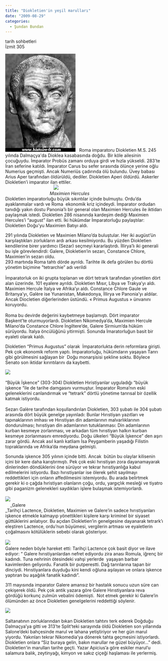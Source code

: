 ```yaml
---
title: "Diokletien'in yeşil marulları"
date: "2009-08-29"
categories: 
  - Şundan Bundan
---
```


tarih sohbetleri  
İzmit 305

![](../uploads/image/diocletien.gif)   Roma imparatoru Diokletien M.S. 245 yılında Dalmaçya'da Dioklea kasabasında doğdu. Bir köle ailesinin çocuğuydu. İmparator Probüs zamanı orduya girdi ve hızla yükseldi. 283’te İran seferine katıldı. İmparator Carus bu sefer sırasında ölünce yerine oğlu Numerius geçmişti. Ancak Numeriüs çadırında ölü bulundu. Üvey babası Arius Aper tarafından öldürüldü, dediler. Diokletien Aperi öldürdü. Askerler Diokletien’i imparator ilan ettiler.  
                                       ![](../uploads/image/maximien-hercule.jpg)  
                                    _Maximien Hercules_  
Diokletien imparatorluğu büyük sıkıntılar içinde bulmuştu. Ordu’da ayaklanmalar vardı ve Roma  ekonomik kriz içindeydi. İmparator ordudan tanıdığı yakın dostu Panonia’lı bir general olan Maximien Hercules ile iktidarı paylaşmak istedi. Diokletien 286 nisanında kardeşim dediği Maximien Hercules’i “august” ilan etti. İki hükümdar İmparatorluğu paylaştılar: Diokletien Doğu’yu Maximien Batıyı aldı.  
  
291 yılında Diokletien ve Maximien Milano’da buluştular. Her iki augüst’ün karşılaştıkları zorlukların ardı arkası kesilmiyordu. Bu yüzden Diokletien kendilerine birer yardımcı (Sezar) seçmeyi kararlaştırdı. İllirya’lı iki generali bu işle görevlendirdi: Galere, Diokletien’in sezarı, Constance Chlore, Maximien’in sezarı oldu.  
293 martında Roma tahtı dörde ayrıldı. Tarihte ilk defa görülen bu dörtlü yönetim biçimine "tetrarchie” adı verildi   
                    
İmparatorluk on iki grupta toplanan ve dört tetrark tarafından yönetilen dört alan üzerinde. 101 eyalere ayrıldı. Diokletien Mısır, Libya ve Trakya’yı aldı. Maximien Hercule İtalya ve Afrika’yı aldı. Constance Chlore Gaule ve Britanya’yı, Galère ise Yunanistan, Makedonya, İllirya ve Panonia’yı aldılar. Ancak Diocletien diğerlerinden üstündü. « Primus Augustus » ünvanını  koruyordu.  
   
Roma bu devirde değerini kaybetmeye başlamıştı. Dört imparator  Başkent’te oturmuyorlardı. Diokletien Nikomedya’da, Maximien Hercule Milano’da Constance Chlore İngiltere’de, Galere Sirmium’da hüküm sürüyordu. İtalya öncülüğünü yitirmişti. Sonunda İmaratorluğun basit bir eyaleti olarak kaldı.   
  
Diokletien “Primus Augustus” olarak  İmparatorlukta derin reformlara girişti. Pek çok ekonomik reform yaptı. İmparatorluğu, hükümdarın yaşayan Tanrı gibi görülmesini sağlayan bir  Doğu monarşisisi şekline soktu. Böylece Senato son iktidar kırıntılarını da kaybetti.  
  
![](../uploads/image/sabines.jpg)

“Büyük İşkence” (303-304) Diokletien Hıristiyanlar uyguladığı “büyük işkence “ile de tarihe damgasını vurmuştur. İmparator Roma’nın eski geleneklerini canlandırmak ve “tetrark” dörtlü yönetime tanrısal bir özellik katmak istiyordu.  
   
Sezarı Galère tarafından koşullandırılan Diokletien, 303 şubatı ile 304 şubatı arasında dört büyük genelge yayınladı: Bunlar Hırıstiyan yazıtları ve tapınaklarının imhası ve Hırıstiyan din adamlarının malvarlıklarının dondurulması; hırıstiyan din adamlarının tutuklanması: Din adamlarının kurban kesmeye zorlanması, ve arkadan tüm hırıstiyan halkın kurban kesmeye zorlanmasını emrediyordu. Doğu ülkeleri “Büyük İşkence” den aşırı zarar gördü. Ancak asıl kanlı katliam İsa Peygamberin yaşadığı Filistin topraklarında ve Afrika’da meydana gelmişti.   
  
Sonunda işkence 305 yılının içinde bitti. Ancak  bütün bu olaylar kilisenin içini bir kere daha karıştırmıştı. Pek çok eski hırıstiyan zora dayanamayarak dinlerinden döndüklerini öne sürüyor ve tekrar hırıstiyanlığa kabul edilmelerini istiyordu. Bazı hırıstiyanlar ise ölerek şehit sayılmayı reddettikleri için onların affedilmesini istemiyordu. Bu arada belirtmek gerekir ki o çağda hıristiyan olanların çoğu, ordu, yargıçlık mesleği ve tiyatro gibi paganizm gelenekleri saydıkları işlere bulaşmak istemiyorlardı.  
    
![](../uploads/image/galere.gif)  
    _Galere  
_Tarihçi Lactence, Diokletien, Maximien ve Galere’in sadece hırıstiyanları işkence etmekle kalmayıp yönettikleri kişilere karşı kriminel bir siyaset güttüklerini anlatıyor. Bu açıdan Diokletien’in genelgesine dayanarak tetrark’ı eleştiren Lactence, ordu’nun büyümesi, vergilerin artması ve eyaletlerin çoğalmasını kötülüklerin sebebi olarak gösteriyor.  
   
![](../uploads/image/persecutionchretiens1.jpg)  
Galere neden böyle hareket etti: Tarihçi Lactence çok basit diyor ve ilave ediyor: “ Galere hırıstiyanlardan nefret ediyordu zira anası Romula, iğrenç bir kadındı. Tuna nehrinin ötesindeki vahşi yerlerde  yaşayan barbar kavimlerden geliyordu. Fanatik bir putperestti. Dağ tanrılarına tapan bir dinciydi. Hırıstiyanlara duyduğu kini kendi oğluna aşılayan ve onlara işkence yaptıran bu aşağılık fanatik kadındı”. 

311 mayısında imparator Galere amansız bir hastalık sonucu uzun süre can çekişerek öldü. Pek çok antik yazara göre Galere Hırıstiyanlara reva gördüğü korkunç zulmün vebalini ödemişti.  Not etmek gerekir ki Galere’in ölümünden az önce Diokletien genelgelerini reddettiği söylenir.

![](../uploads/image/marul.jpg)

Saltanatının zorluklarından bıkan Diokletien tahtını terk ederek Doğduğu Dalmaçya’ya gitti ve 313’te Split’teki sarayında öldü Diokletien son yıllarında Salone’deki bahçesinde marul ve lahana yetiştiriyor ve her gün marul yiyordu. Yakınları tekrar Nikomedia’ya dönerek tahta geçmesini istiyorlardı. Diokletien onlara “Siz buraya gelin, bakın marullar ne güzel büyüyor…” dedi. Diokletien'in marulları tarihe geçti. Yazar Apicius’a göre eskiler marul’u   salamura balık, zeytinyağı, kimyon ve sakız çiçeği haşlaması ile yerlermiş.
